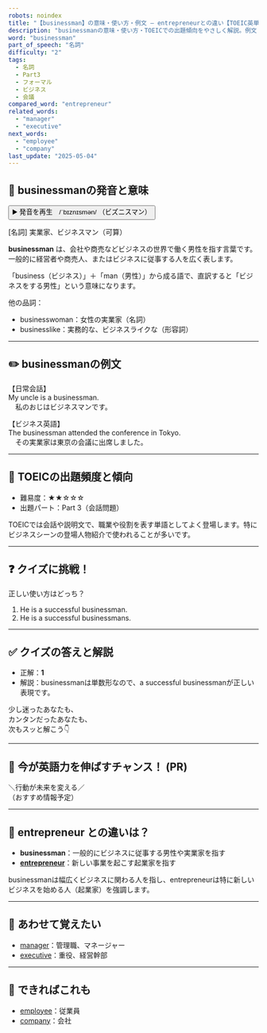 ```yaml
---
robots: noindex
title: "【businessman】の意味・使い方・例文 ― entrepreneurとの違い【TOEIC英単語】"
description: "businessmanの意味・使い方・TOEICでの出題傾向をやさしく解説。例文・クイズ付きでentrepreneurとの違いもわかりやすく学べます。"
word: "businessman"
part_of_speech: "名詞"
difficulty: "2"
tags:
  - 名詞
  - Part3
  - フォーマル
  - ビジネス
  - 会議
compared_word: "entrepreneur"
related_words:
  - "manager"
  - "executive"
next_words:
  - "employee"
  - "company"
last_update: "2025-05-04"
---
```


## 🔰 businessmanの発音と意味

<button class="play-audio" onclick="playTTS('businessman')">
  <span class="play-audio-main">
    ▶️ 発音を再生　/ˈbɪznɪsmən/
  </span>
  <span class="play-audio-sub">
    （ビズニスマン）
  </span>
</button>

[名詞] 実業家、ビジネスマン（可算）

**businessman** は、会社や商売などビジネスの世界で働く男性を指す言葉です。一般的に経営者や商売人、またはビジネスに従事する人を広く表します。

「business（ビジネス）」＋「man（男性）」から成る語で、直訳すると「ビジネスをする男性」という意味になります。

他の品詞：  
- businesswoman：女性の実業家（名詞）
- businesslike：実務的な、ビジネスライクな（形容詞）

---

## ✏️ businessmanの例文

【日常会話】  
My uncle is a businessman.  
　私のおじはビジネスマンです。

【ビジネス英語】  
The businessman attended the conference in Tokyo.  
　その実業家は東京の会議に出席しました。

---

## 🎯 TOEICの出題頻度と傾向

- 難易度：★★☆☆☆
- 出題パート：Part 3（会話問題）

TOEICでは会話や説明文で、職業や役割を表す単語としてよく登場します。特にビジネスシーンの登場人物紹介で使われることが多いです。

---

## ❓ クイズに挑戦！

正しい使い方はどっち？

1. He is a successful businessman.  
2. He is a successful businessmans.

---

## ✅ クイズの答えと解説

- 正解：**1**
- 解説：businessmanは単数形なので、a successful businessmanが正しい表現です。

少し迷ったあなたも、  
カンタンだったあなたも、  
次もスッと解こう👇️

---

## 🚀 今が英語力を伸ばすチャンス！ (PR)

<div class="info-center">
＼行動が未来を変える／<br>  
（おすすめ情報予定）
</div>

---

## 🤔  entrepreneur との違いは？

- **businessman**：一般的にビジネスに従事する男性や実業家を指す
- **[entrepreneur](/word/entrepreneur/)**：新しい事業を起こす起業家を指す

businessmanは幅広くビジネスに関わる人を指し、entrepreneurは特に新しいビジネスを始める人（起業家）を強調します。

---

## 🧩 あわせて覚えたい

- [manager](/word/manager/)：管理職、マネージャー
- [executive](/word/executive/)：重役、経営幹部

---

## 📖 できればこれも

- [employee](/word/employee/)：従業員
- [company](/word/company/)：会社

<!-- cvid: aid27_bid14 -->
